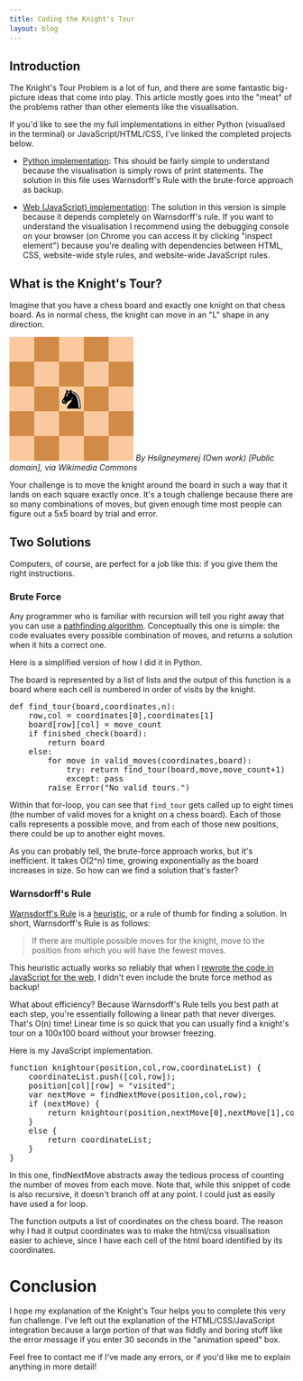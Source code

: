 ```yaml
---
title: Coding the Knight's Tour
layout: blog
---
```


## Introduction

The Knight's Tour Problem is a lot of fun, and there are some fantastic big-picture ideas that come into play. This article mostly goes into the "meat" of the problems rather than other elements like the visualisation.

If you'd like to see the my full implementations in either Python (visualised in the terminal) or JavaScript/HTML/CSS, I've linked the completed projects below.

* [Python implementation](/static/knightour.py): This should be fairly simple to understand because the visualisation is simply rows of print statements. The solution in this file uses Warnsdorff's Rule with the brute-force approach as backup.

* [Web (JavaScript) implementation](/knightour/): The solution in this version is simple because it depends completely on Warnsdorff's rule. If you want to understand the visualisation I recommend using the debugging console on your browser (on Chrome you can access it by clicking "inspect element") because you're dealing with dependencies between HTML, CSS, website-wide style rules, and website-wide JavaScript rules.

## What is the Knight's Tour?

Imagine that you have a chess board and exactly one knight on that chess board. As in normal chess, the knight can move in an "L" shape in any direction. 

<img src="/static/knights-tour-animation.gif" height="220">
<em>By Hsilgneymerej (Own work) [Public domain], via Wikimedia Commons</em>

Your challenge is to move the knight around the board in such a way that it lands on each square exactly once. It's a tough challenge because there are so many combinations of moves, but given enough time most people can figure out a 5x5 board by trial and error.

## Two Solutions

Computers, of course, are perfect for a job like this: if you give them the right instructions. 

### Brute Force

Any programmer who is familiar with recursion will tell you right away that you can use a [pathfinding algorithm](http://en.wikipedia.org/wiki/Pathfinding). Conceptually this one is simple: the code evaluates every possible combination of moves, and returns a solution when it hits a correct one.

Here is a simplified version of how I did it in Python.

The board is represented by a list of lists and the output of this function is a board where each cell is numbered in order of visits by the knight.

<pre>
def find_tour(board,coordinates,n):
	row,col = coordinates[0],coordinates[1]
	board[row][col] = move_count
	if finished_check(board):
		return board
	else:
		for move in valid_moves(coordinates,board):
			try: return find_tour(board,move,move_count+1)
			except: pass
		raise Error("No valid tours.")
</pre>

Within that for-loop, you can see that <code>find_tour</code> gets called up to eight times (the number of valid moves for a knight on a chess board). Each of those calls represents a possible move, and from each of those new positions, there could be up to another eight moves.

As you can probably tell, the brute-force approach works, but it's inefficient. It takes O(2^n) time, growing exponentially as the board increases in size. So how can we find a solution that's faster?

### Warnsdorff's Rule

[Warnsdorff's Rule](http://en.wikipedia.org/wiki/Knight's_tour#Warnsdorff.27s_rule) is a [heuristic](http://en.wikipedia.org/wiki/Heuristic), or a rule of thumb for finding a solution. In short, Warnsdorff's Rule is as follows:

<blockquote>If there are multiple possible moves for the knight, move to the position from which you will have the fewest moves.</blockquote>

This heuristic actually works so reliably that when I [rewrote the code in JavaScript for the web](/knightour/), I didn't even include the brute force method as backup!

What about efficiency? Because Warnsdorff's Rule tells you best path at each step, you're essentially following a linear path that never diverges. That's O(n) time! Linear time is so quick that you can usually find a knight's tour on a 100x100 board without your browser freezing.

Here is my JavaScript implementation.

<pre>
function knightour(position,col,row,coordinateList) {
	coordinateList.push([col,row]);
	position[col][row] = "visited";
	var nextMove = findNextMove(position,col,row);
	if (nextMove) {
		return knightour(position,nextMove[0],nextMove[1],coordinateList);
	}
	else {
		return coordinateList;
	}
}
</pre>

In this one, findNextMove abstracts away the tedious process of counting the number of moves from each move. Note that, while this snippet of code is also recursive, it doesn't branch off at any point. I could just as easily have used a for loop. 

The function outputs a list of coordinates on the chess board. The reason why I had it output coordinates was to make the html/css visualisation easier to achieve, since I have each cell of the html board identified by its coordinates. 

# Conclusion

I hope my explanation of the Knight's Tour helps you to complete this very fun challenge. I've left out the explanation of the HTML/CSS/JavaScript integration because a large portion of that was fiddly and boring stuff like the error message if you enter 30 seconds in the "animation speed" box.

Feel free to contact me if I've made any errors, or if you'd like me to explain anything in more detail!